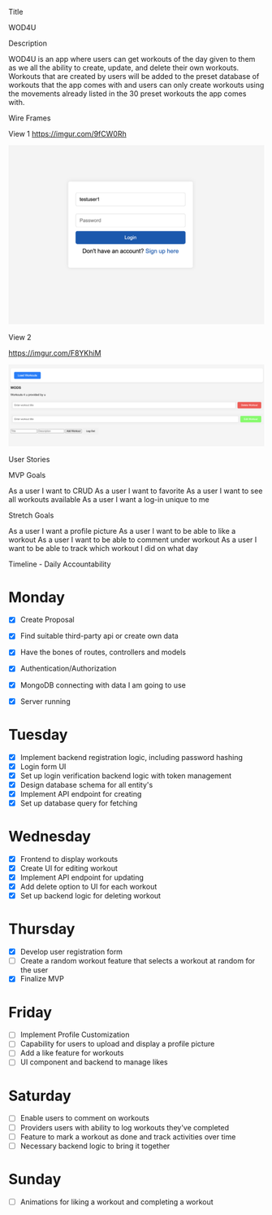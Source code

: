 Title

WOD4U

Description

WOD4U is an app where users can get workouts of the day given to them as we all the ability to create, update, and delete their own workouts. Workouts that are created by users will be added to the preset database of workouts that the app comes with and users can only create workouts using the movements already listed in the 30 preset workouts the app comes with.

Wire Frames

View 1 https://imgur.com/9fCW0Rh

![login](image-4.png)

View 2

https://imgur.com/F8YKhiM

![homepage](image-5.png)

User Stories

MVP Goals

As a user I want to CRUD
As a user I want to favorite
As a user I want to see all workouts available
As a user I want a log-in unique to me

Stretch Goals

As a user I want a profile picture
As a user I want to be able to like a workout
As a user I want to be able to comment under workout
As a user I want to be able to track which workout I did on what day

Timeline - Daily Accountability

# Monday

- [x]  Create Proposal
- [x]  Find suitable third-party api or create own data
- [x]  Have the bones of routes, controllers and models

- [x]  Authentication/Authorization

- [x]  MongoDB connecting with data I am going to use
- [x]  Server running

# Tuesday

- [x]  Implement backend registration logic, including password hashing
- [x]  Login form UI
- [x]  Set up login verification backend logic with token management
- [x]  Design database schema for all entity's
- [x]  Implement API endpoint for creating
- [x]  Set up database query for fetching

# Wednesday

- [x]  Frontend to display workouts
- [x]  Create UI for editing workout
- [x]  Implement API endpoint for updating
- [x]  Add delete option to UI for each workout
- [x]  Set up backend logic for deleting workout

# Thursday

- [x]  Develop user registration form
- [ ]  Create a random workout feature that selects a workout at random for the user
- [x]  Finalize MVP

# Friday

- [ ]  Implement Profile Customization
- [ ]  Capability for users to upload and display a profile picture
- [ ]  Add a like feature for workouts
- [ ]  UI component and backend to manage likes

# Saturday

- [ ]  Enable users to comment on workouts
- [ ]  Providers users with ability to log workouts they've completed
- [ ]  Feature to mark a workout as done and track activities over time
- [ ]  Necessary backend logic to bring it together

# Sunday

- [ ]  Animations for liking a workout and completing a workout




